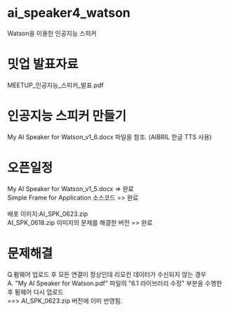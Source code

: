 # ai_speaker4_watson
Watson을 이용한 인공지능 스피커
# 밋업 발표자료
MEETUP_인공지능_스피커_발표.pdf

# 인공지능 스피커 만들기
My AI Speaker for Watson_v1_6.docx 파일을 참조. (AIBRIL 한글 TTS 사용)

# 오픈일정
My AI Speaker for Watson_v1_5.docx => 완료<br>
Simple Frame for Application 소스코드 => 완료<br><br>
배포 이미지:AI_SPK_0623.zip<br>
AI_SPK_0618.zip 이미지의 문제를 해결한 버전 => 완료<br>

# 문제해결
Q.펌웨어 업로드 후 모든 연결이 정상인데 리모컨 데이터가 수신되지 않는 경우<br>
A. "My AI Speaker for Watson.pdf" 파일의 "6.1 라이브러리 수정" 부분을 수행한 후 펌웨어 다시 업로드<br>
==> AI_SPK_0623.zip 버전에 이미 반영됨.
